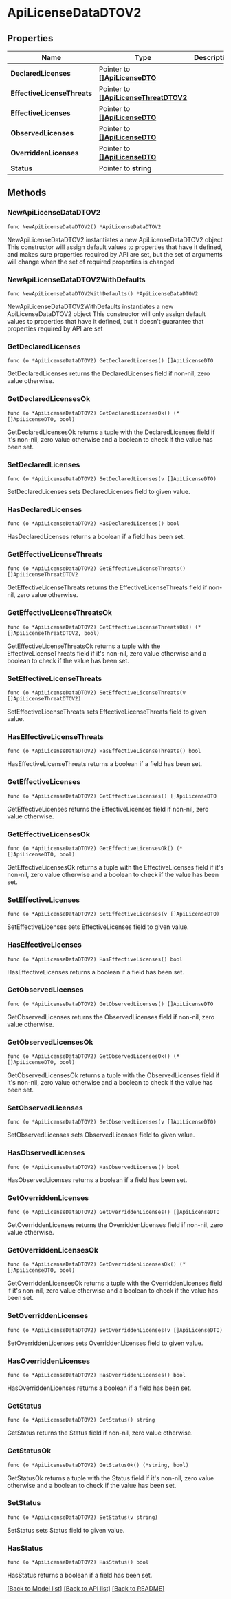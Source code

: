 # ApiLicenseDataDTOV2

## Properties

Name | Type | Description | Notes
------------ | ------------- | ------------- | -------------
**DeclaredLicenses** | Pointer to [**[]ApiLicenseDTO**](ApiLicenseDTO.md) |  | [optional] 
**EffectiveLicenseThreats** | Pointer to [**[]ApiLicenseThreatDTOV2**](ApiLicenseThreatDTOV2.md) |  | [optional] 
**EffectiveLicenses** | Pointer to [**[]ApiLicenseDTO**](ApiLicenseDTO.md) |  | [optional] 
**ObservedLicenses** | Pointer to [**[]ApiLicenseDTO**](ApiLicenseDTO.md) |  | [optional] 
**OverriddenLicenses** | Pointer to [**[]ApiLicenseDTO**](ApiLicenseDTO.md) |  | [optional] 
**Status** | Pointer to **string** |  | [optional] 

## Methods

### NewApiLicenseDataDTOV2

`func NewApiLicenseDataDTOV2() *ApiLicenseDataDTOV2`

NewApiLicenseDataDTOV2 instantiates a new ApiLicenseDataDTOV2 object
This constructor will assign default values to properties that have it defined,
and makes sure properties required by API are set, but the set of arguments
will change when the set of required properties is changed

### NewApiLicenseDataDTOV2WithDefaults

`func NewApiLicenseDataDTOV2WithDefaults() *ApiLicenseDataDTOV2`

NewApiLicenseDataDTOV2WithDefaults instantiates a new ApiLicenseDataDTOV2 object
This constructor will only assign default values to properties that have it defined,
but it doesn't guarantee that properties required by API are set

### GetDeclaredLicenses

`func (o *ApiLicenseDataDTOV2) GetDeclaredLicenses() []ApiLicenseDTO`

GetDeclaredLicenses returns the DeclaredLicenses field if non-nil, zero value otherwise.

### GetDeclaredLicensesOk

`func (o *ApiLicenseDataDTOV2) GetDeclaredLicensesOk() (*[]ApiLicenseDTO, bool)`

GetDeclaredLicensesOk returns a tuple with the DeclaredLicenses field if it's non-nil, zero value otherwise
and a boolean to check if the value has been set.

### SetDeclaredLicenses

`func (o *ApiLicenseDataDTOV2) SetDeclaredLicenses(v []ApiLicenseDTO)`

SetDeclaredLicenses sets DeclaredLicenses field to given value.

### HasDeclaredLicenses

`func (o *ApiLicenseDataDTOV2) HasDeclaredLicenses() bool`

HasDeclaredLicenses returns a boolean if a field has been set.

### GetEffectiveLicenseThreats

`func (o *ApiLicenseDataDTOV2) GetEffectiveLicenseThreats() []ApiLicenseThreatDTOV2`

GetEffectiveLicenseThreats returns the EffectiveLicenseThreats field if non-nil, zero value otherwise.

### GetEffectiveLicenseThreatsOk

`func (o *ApiLicenseDataDTOV2) GetEffectiveLicenseThreatsOk() (*[]ApiLicenseThreatDTOV2, bool)`

GetEffectiveLicenseThreatsOk returns a tuple with the EffectiveLicenseThreats field if it's non-nil, zero value otherwise
and a boolean to check if the value has been set.

### SetEffectiveLicenseThreats

`func (o *ApiLicenseDataDTOV2) SetEffectiveLicenseThreats(v []ApiLicenseThreatDTOV2)`

SetEffectiveLicenseThreats sets EffectiveLicenseThreats field to given value.

### HasEffectiveLicenseThreats

`func (o *ApiLicenseDataDTOV2) HasEffectiveLicenseThreats() bool`

HasEffectiveLicenseThreats returns a boolean if a field has been set.

### GetEffectiveLicenses

`func (o *ApiLicenseDataDTOV2) GetEffectiveLicenses() []ApiLicenseDTO`

GetEffectiveLicenses returns the EffectiveLicenses field if non-nil, zero value otherwise.

### GetEffectiveLicensesOk

`func (o *ApiLicenseDataDTOV2) GetEffectiveLicensesOk() (*[]ApiLicenseDTO, bool)`

GetEffectiveLicensesOk returns a tuple with the EffectiveLicenses field if it's non-nil, zero value otherwise
and a boolean to check if the value has been set.

### SetEffectiveLicenses

`func (o *ApiLicenseDataDTOV2) SetEffectiveLicenses(v []ApiLicenseDTO)`

SetEffectiveLicenses sets EffectiveLicenses field to given value.

### HasEffectiveLicenses

`func (o *ApiLicenseDataDTOV2) HasEffectiveLicenses() bool`

HasEffectiveLicenses returns a boolean if a field has been set.

### GetObservedLicenses

`func (o *ApiLicenseDataDTOV2) GetObservedLicenses() []ApiLicenseDTO`

GetObservedLicenses returns the ObservedLicenses field if non-nil, zero value otherwise.

### GetObservedLicensesOk

`func (o *ApiLicenseDataDTOV2) GetObservedLicensesOk() (*[]ApiLicenseDTO, bool)`

GetObservedLicensesOk returns a tuple with the ObservedLicenses field if it's non-nil, zero value otherwise
and a boolean to check if the value has been set.

### SetObservedLicenses

`func (o *ApiLicenseDataDTOV2) SetObservedLicenses(v []ApiLicenseDTO)`

SetObservedLicenses sets ObservedLicenses field to given value.

### HasObservedLicenses

`func (o *ApiLicenseDataDTOV2) HasObservedLicenses() bool`

HasObservedLicenses returns a boolean if a field has been set.

### GetOverriddenLicenses

`func (o *ApiLicenseDataDTOV2) GetOverriddenLicenses() []ApiLicenseDTO`

GetOverriddenLicenses returns the OverriddenLicenses field if non-nil, zero value otherwise.

### GetOverriddenLicensesOk

`func (o *ApiLicenseDataDTOV2) GetOverriddenLicensesOk() (*[]ApiLicenseDTO, bool)`

GetOverriddenLicensesOk returns a tuple with the OverriddenLicenses field if it's non-nil, zero value otherwise
and a boolean to check if the value has been set.

### SetOverriddenLicenses

`func (o *ApiLicenseDataDTOV2) SetOverriddenLicenses(v []ApiLicenseDTO)`

SetOverriddenLicenses sets OverriddenLicenses field to given value.

### HasOverriddenLicenses

`func (o *ApiLicenseDataDTOV2) HasOverriddenLicenses() bool`

HasOverriddenLicenses returns a boolean if a field has been set.

### GetStatus

`func (o *ApiLicenseDataDTOV2) GetStatus() string`

GetStatus returns the Status field if non-nil, zero value otherwise.

### GetStatusOk

`func (o *ApiLicenseDataDTOV2) GetStatusOk() (*string, bool)`

GetStatusOk returns a tuple with the Status field if it's non-nil, zero value otherwise
and a boolean to check if the value has been set.

### SetStatus

`func (o *ApiLicenseDataDTOV2) SetStatus(v string)`

SetStatus sets Status field to given value.

### HasStatus

`func (o *ApiLicenseDataDTOV2) HasStatus() bool`

HasStatus returns a boolean if a field has been set.


[[Back to Model list]](../README.md#documentation-for-models) [[Back to API list]](../README.md#documentation-for-api-endpoints) [[Back to README]](../README.md)


